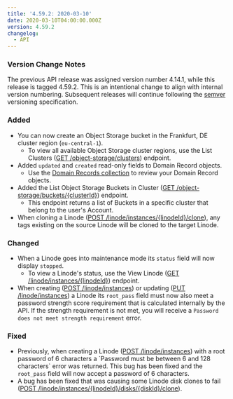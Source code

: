 ```yaml
---
title: '4.59.2: 2020-03-10'
date: 2020-03-10T04:00:00.000Z
version: 4.59.2
changelog:
  - API
---
```

### Version Change Notes

The previous API release was assigned version number 4.14.1, while this release is tagged 4.59.2. This is an intentional change to align with internal version numbering. Subsequent releases will continue following the [semver](https://semver.org/) versioning specification.

### Added

* You can now create an Object Storage bucket in the Frankfurt, DE cluster region (`eu-central-1`).
  * To view all available Object Storage cluster regions, use the List Clusters ([GET /object-storage/clusters](/api/v4/object-storage-clusters)) endpoint.
* Added `updated` and `created` read-only fields to Domain Record objects.
  * Use the [Domain Records collection](https://developers.linode.com/api/v4/domains-domain-id-records) to review your Domain Record objects.
* Added the List Object Storage Buckets in Cluster ([GET /object-storage/buckets/{clusterId}](/api/v4/object-storage-buckets-cluster-id)) endpoint.
  * This endpoint returns a list of Buckets in a specific cluster that belong to the user's Account.
* When cloning a Linode ([POST /linode/instances/{linodeId}/clone](/api/v4/linode-instances-linode-id-clone/#post)), any tags existing on the source Linode will be cloned to the target Linode.

### Changed

* When a Linode goes into maintenance mode its `status` field will now display `stopped`. 
  * To view a Linode's status, use the View Linode ([GET /linode/instances/{linodeId}](/api/v4/linode-instances-linode-id)) endpoint.
* When creating ([POST /linode/instances](/api/v4/linode-instances/#post)) or updating ([PUT /linode/instances](/api/v4/linode-instances-linode-id/#put)) a Linode its `root_pass` field must now also meet a password strength score requirement that is calculated internally by the API.  If the strength requirement is not met, you will receive a `Password does not meet strength requirement` error.

### Fixed

* Previously, when creating a Linode ([POST /linode/instances](/api/v4/linode-instances/#post)) with a root password of 6 characters a \`Password must be between 6 and 128 characters\` error was returned. This bug has been fixed and the `root_pass` field will now accept a password of 6 characters.
* A bug has been fixed that was causing some Linode disk clones to fail ([POST /linode/instances/{linodeId}/disks/{diskId}/clone](/api/v4/linode-instances-linode-id-disks-disk-id-clone/#post)).
